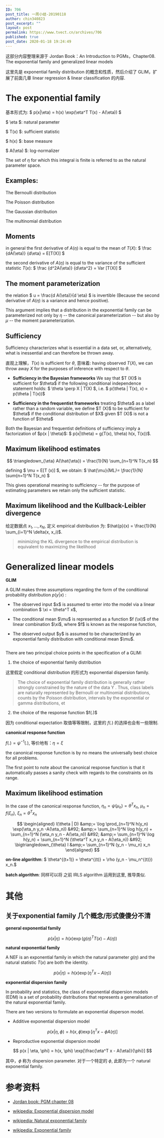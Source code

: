 ```yaml
---
ID: 706
post_title: 一周小结-20190118
author: chin340823
post_excerpt: ""
layout: post
permalink: https://www.tvect.cn/archives/706
published: true
post_date: 2020-01-18 19:24:49
---
```

这部分内容整理来源于 Jordan Book：An Introduction to PGMs，Chapter08. The exponential family and generalized linear models

这里先是 exponential family distribution 的概念和性质，然后介绍了 GLIM，扩展了前面几章 linear regression &amp; linear classification 的内容.

<!--more-->

<h1>The exponential family</h1>

基本形式为: $ p(x|\eta) = h(x) \exp(\eta^T T(x) - A(\eta)) $

$ \eta $: natural parameter

$ T(x) $: sufficient statistic

$ h(x) $: base measure

$ A(\eta) $: log-normalizer

The set of $\eta$ for which this integral is finite is referred to as the natural parameter space.

<h2>Examples:</h2>

The Bernoulli distribution

The Poisson distribution

The Gaussian distribution

The multinomial distribution

<h2>Moments</h2>

in general the first derivative of  $A(\eta)$ is equal to the mean of $T(X)$: $ \frac {dA(\eta)} {d\eta} = E[T(X)] $

the second derivative of $A(\eta)$ is equal to the variance of the sufficient statistic $T(x)$: $ \frac {d^2A(\eta)} {d\eta^2} = Var [T(X)] $

<h2>The moment parameterization</h2>

the relation $ u = \frac{d A(\eta)}{d \eta} $ is invertible (Because the second derivative of $A(\eta)$ is a variance and hence positive).

This argument implies that a distribution in the exponential family can be parameterized not only by $\eta$ -- the canonical parameterization -- but also by $\mu$ -- the moment parameterization.

<h2>Sufficiency</h2>

Sufficiency characterizes what is essential in a data set, or, alternatively, what is inessential and can therefore be thrown away.

直观上理解，$T(x)$ is sufficient for $\theta$, 意味着: having observed $T (X)$, we can throw away $X$ for the purposes of inference with respect to $\theta$.

<ul>
<li><strong>Sufficiency in the Bayesian frameworks</strong>
We say that $T (X)$ is sufficient for $\theta$ if the following conditional independence statement holds: $ \theta \perp  X | T(X) $, i.e. $ p(\theta | T(x), x) = p(\theta | T(x))$</p></li>
<li><p><strong>Sufficiency in the frequentist frameworks</strong>
treating $\theta$ as a label rather than a random variable, we define $T (X)$ to be sufficient for $\theta$ if the conditional distribution of $X$ given $T (X)$ is not a function of $\theta$</p></li>
</ul>

<p>Both the Bayesian and frequentist definitions of sufficiency imply a factorization of $p(x | \theta)$: $ p(x|\theta) = g(T(x), \theta) h(x, T(x))$.

<h2>Maximum likelihood estimates</h2>

$$ \triangledown_{\eta} A(\hat{\eta}) = \frac{1}{N} \sum_{n=1}^N T(x_n) $$

defining $ \mu = E[T (x)] $, we obtain: $ \hat{\mu}<em>{ML}= \frac{1}{N} \sum</em>{n=1}^N T(x_n) $

This gives operational meaning to sufficiency -- for the purpose of estimating parameters we retain only the sufficient statistic.

<h2>Maximum likelihood and the Kullback-Leibler divergence</h2>

给定数据点 $x_1, ..., x_N$, 定义 empirical distribution 为: $\hat{p}(x) = \frac{1}{N} \sum_{i=1}^N \delta(x, x_i)$.

<blockquote>
  minimizing the KL divergence to the empirical distribution is equivalent to maximizing the likelihood
</blockquote>

<h1>Generalized linear models</h1>

<strong>GLIM</strong>

A GLIM makes three assumptions regarding the form of the conditional probability distribution $p(y | x)$ :

<ul>
<li>The observed input $x$ is assumed to enter into the model via a linear combination $ \xi  = \theta^T x$,</p></li>
<li><p>The conditional mean $\mu$ is represented as a function $f (\xi)$ of the linear combination $\xi$, where $f$ is known as the response function,</p></li>
<li><p>The observed output $y$ is assumed to be characterized by an exponential family distribution with conditional mean $\mu$.</p></li>
</ul>

<p><img src="https://www.tvect.cn/wp-content/uploads/2020/01/glim.png" alt="" />

There are two principal choice points in the specification of a GLIM:

<ol>
<li>the choice of exponential family distribution</li>
</ol>

这里假定 conditional distribution 的形式为 exponential dispersion family.

<blockquote>
  The choice of exponential family distribution is generally rather strongly constrained by the nature of the data Y . Thus, class labels are naturally represented by Bernoulli or multinomial distributions, counts by the Poisson distribution, intervals by the exponential or gamma distributions, et
</blockquote>

<ol start="2">
<li>the choice of the response function $f(.)$</li>
</ol>

因为 conditional expectation 取值等等限制，这里的 $f(.)$ 的选择也会有一些限制.

<strong>canonical response function</strong>

$f(.) = \psi^{-1}(.)$, 等价地有：$\eta = \xi$

the canonical response function is by no means the universally best choice for all problems.

The first point to note about the canonical response function is that it automatically passes a sanity check with regards to the constraints on its range.

<h2>Maximum likelihood estimation</h2>

In the case of the canonical response function, $\eta_n = \psi(\mu_n) = \theta^T x_n$, $\mu_n = f(\xi_n)$, $\xi_n = \theta^T x_n$

$$
\begin{aligned}
l(\theta | D) &amp;= \log \prod_{n=1}^N h(y_n) \exp(\eta_n y_n -A(\eta_n)) &#92;
&amp;= \sum_{n=1}^N \log h(y_n) + \sum_{n=1}^N (\eta_n y_n - A(\eta_n)) &#92;
&amp;= \sum_{n=1}^N \log h(y_n) + \sum_{n=1}^N (\theta^T x_n y_n - A(\eta_n)) &#92;
\bigtriangledown_{\theta} l &amp;= \sum_{n=1}^N (y_n - \mu_n) x_n
\end{aligned}
$$

<strong>on-line algorithm</strong>: $ \theta^{(t+1)} = \theta^{(t)} + \rho (y_n - \mu_n^{(t)}) x_n.$

<strong>batch algorithm</strong>: 同样可以将 之前 IRLS algorithm 运用到这里, 推导类似.

<h1>其他</h1>

<h2>关于exponential family 几个概念/形式傻傻分不清</h2>

<strong>general exponential family</strong>

$$ p(x|\eta) = h(x) \exp(g(\eta)^T T(x) - A(\eta)) $$

<strong>natural exponential family</strong>

A NEF is an exponential family in which the natural parameter $g(η)$ and the natural statistic $T(x)$ are both the identity.

$$ p(x|\eta) = h(x) \exp(\eta^T x - A(\eta)) $$

<strong>exponential dispersion family</strong>

In probability and statistics, the class of exponential dispersion models (EDM) is a set of probability distributions that represents a generalisation of the natural exponential family.

There are two versions to formulate an exponential disperson model.

<ul>
<li>Additive exponential dispersion model</li>
</ul>

$$ p(x | \eta, \phi) = h(x, \phi) \exp[\eta^T x - \phi A(\eta)] $$

<ul>
<li>Reproductive exponential dispersion model</li>
</ul>

$$ p(x | \eta, \phi) = h(x, \phi) \exp[\frac{\eta^T x - A(\eta)}{\phi}] $$

其中，$\phi$ 称为 dispersion parameter. 对于一个特定的 $\phi$, 此即为一个 natural exponential family.

<h1>参考资料</h1>

<ul>
<li><p><a href="">Jordan book: PGM chapter 08</a></p></li>
<li><p><a href="https://en.wikipedia.org/wiki/Exponential_dispersion_model">wikipedia: Exponential dispersion model</a></p></li>
<li><p><a href="https://en.wikipedia.org/wiki/Natural_exponential_family">wikipedia: Natural exponential family</a></p></li>
<li><p><a href="https://en.wikipedia.org/wiki/Exponential_family">wikipedia: Exponential family</a></p></li>
</ul>